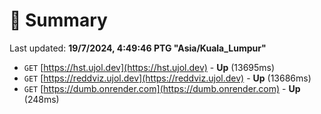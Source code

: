 # 📖 Summary
Last updated: **19/7/2024, 4:49:46 PTG "Asia/Kuala_Lumpur"**

- `GET` [https://hst.ujol.dev](https://hst.ujol.dev) - **Up** (13695ms)
- `GET` [https://reddviz.ujol.dev](https://reddviz.ujol.dev) - **Up** (13686ms)
- `GET` [https://dumb.onrender.com](https://dumb.onrender.com) - **Up** (248ms)
